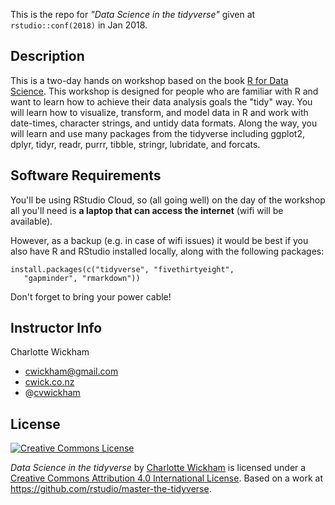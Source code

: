 This is the repo for *"Data Science in the tidyverse"* given at `rstudio::conf(2018)` in Jan 2018.

## Description

This is a two-day hands on workshop based on the book [R for Data Science](http://r4ds.had.co.nz/). This workshop is designed for people who are familiar with R and want to learn how to achieve their data analysis goals the "tidy" way. You will learn how to visualize, transform, and model data in R and work with date-times, character strings, and untidy data formats. Along the way, you will learn and use many packages from the tidyverse including ggplot2, dplyr, tidyr, readr, purrr, tibble, stringr, lubridate, and forcats.

## Software Requirements

You'll be using RStudio Cloud, so (all going well) on the day of the workshop all you'll need is **a laptop that can access the internet** (wifi will be available).  

However, as a backup (e.g. in case of wifi issues) it would be best if you also have R and RStudio installed locally, along with the following packages:

    install.packages(c("tidyverse", "fivethirtyeight",
       "gapminder", "rmarkdown"))

Don't forget to bring your power cable!

## Instructor Info

Charlotte Wickham

-   [cwickham@gmail.com](cwickham@gmail.com)
-   [cwick.co.nz](http://www.cwick.co.nz)
-   @[cvwickham](http://www.twitter.com/cvwickham)

## License

<a rel="license" href="http://creativecommons.org/licenses/by/4.0/"><img alt="Creative Commons License" style="border-width:0" src="https://i.creativecommons.org/l/by/4.0/88x31.png" /></a>

<span xmlns:dct="http://purl.org/dc/terms/" property="dct:title">*Data Science in the tidyverse*</span> by <a xmlns:cc="http://creativecommons.org/ns#" href="https://github.com/cwickham/data-science-in-the-tidyverse" property="cc:attributionName" rel="cc:attributionURL">Charlotte Wickham</a> is licensed under a <a rel="license" href="http://creativecommons.org/licenses/by/4.0/">Creative Commons Attribution 4.0 International License</a>.  Based on a work at <a xmlns:dct="http://purl.org/dc/terms/" href="https://github.com/rstudio/master-the-tidyverse" rel="dct:source">https://github.com/rstudio/master-the-tidyverse</a>.
